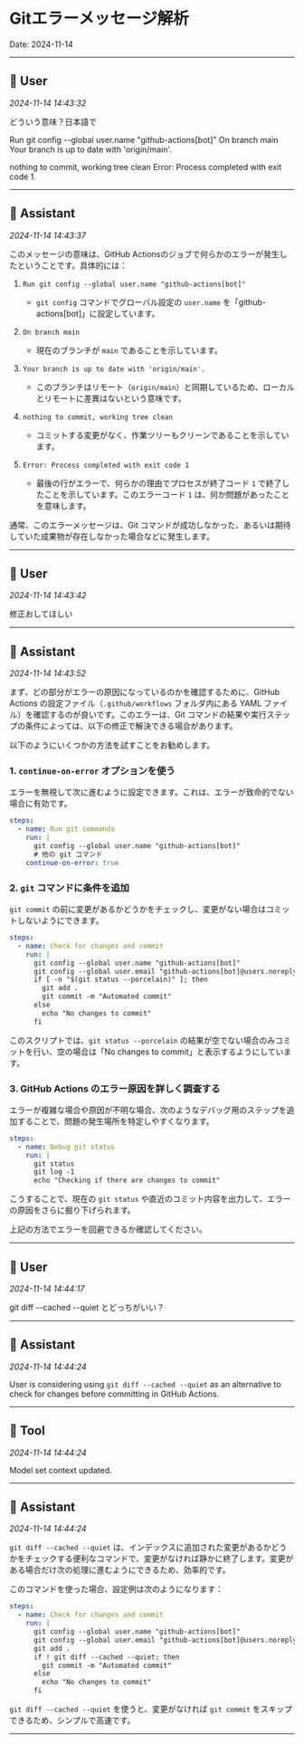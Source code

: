 # Gitエラーメッセージ解析

Date: 2024-11-14

---

## 👤 User
*2024-11-14 14:43:32*

どういう意味？日本語で

Run git config --global user.name "github-actions[bot]"
On branch main
Your branch is up to date with 'origin/main'.

nothing to commit, working tree clean
Error: Process completed with exit code 1.

---

## 🤖 Assistant
*2024-11-14 14:43:37*

このメッセージの意味は、GitHub Actionsのジョブで何らかのエラーが発生したということです。具体的には：

1. `Run git config --global user.name "github-actions[bot]"`  
   - `git config` コマンドでグローバル設定の `user.name` を「github-actions[bot]」に設定しています。

2. `On branch main`  
   - 現在のブランチが `main` であることを示しています。

3. `Your branch is up to date with 'origin/main'.`  
   - このブランチはリモート（`origin/main`）と同期しているため、ローカルとリモートに差異はないという意味です。

4. `nothing to commit, working tree clean`  
   - コミットする変更がなく、作業ツリーもクリーンであることを示しています。

5. `Error: Process completed with exit code 1`  
   - 最後の行がエラーで、何らかの理由でプロセスが終了コード `1` で終了したことを示しています。このエラーコード `1` は、何か問題があったことを意味します。

通常、このエラーメッセージは、Git コマンドが成功しなかった、あるいは期待していた成果物が存在しなかった場合などに発生します。

---

## 👤 User
*2024-11-14 14:43:42*

修正おしてほしい

---

## 🤖 Assistant
*2024-11-14 14:43:52*

まず、どの部分がエラーの原因になっているのかを確認するために、GitHub Actions の設定ファイル（`.github/workflows` フォルダ内にある YAML ファイル）を確認するのが良いです。このエラーは、Git コマンドの結果や実行ステップの条件によっては、以下の修正で解決できる場合があります。

以下のようにいくつかの方法を試すことをお勧めします。

### 1. `continue-on-error` オプションを使う

エラーを無視して次に進むように設定できます。これは、エラーが致命的でない場合に有効です。

```yaml
steps:
  - name: Run git commands
    run: |
      git config --global user.name "github-actions[bot]"
      # 他の git コマンド
    continue-on-error: true
```

### 2. `git` コマンドに条件を追加

`git commit` の前に変更があるかどうかをチェックし、変更がない場合はコミットしないようにできます。

```yaml
steps:
  - name: Check for changes and commit
    run: |
      git config --global user.name "github-actions[bot]"
      git config --global user.email "github-actions[bot]@users.noreply.github.com"
      if [ -n "$(git status --porcelain)" ]; then
        git add .
        git commit -m "Automated commit"
      else
        echo "No changes to commit"
      fi
```

このスクリプトでは、`git status --porcelain` の結果が空でない場合のみコミットを行い、空の場合は「No changes to commit」と表示するようにしています。

### 3. GitHub Actions のエラー原因を詳しく調査する

エラーが複雑な場合や原因が不明な場合、次のようなデバッグ用のステップを追加することで、問題の発生場所を特定しやすくなります。

```yaml
steps:
  - name: Debug git status
    run: |
      git status
      git log -1
      echo "Checking if there are changes to commit"
```

こうすることで、現在の `git status` や直近のコミット内容を出力して、エラーの原因をさらに掘り下げられます。

上記の方法でエラーを回避できるか確認してください。

---

## 👤 User
*2024-11-14 14:44:17*

git diff --cached --quiet とどっちがいい？

---

## 🤖 Assistant
*2024-11-14 14:44:24*

User is considering using `git diff --cached --quiet` as an alternative to check for changes before committing in GitHub Actions.

---

## 🔧 Tool
*2024-11-14 14:44:24*

Model set context updated.

---

## 🤖 Assistant
*2024-11-14 14:44:24*

`git diff --cached --quiet` は、インデックスに追加された変更があるかどうかをチェックする便利なコマンドで、変更がなければ静かに終了します。変更がある場合だけ次の処理に進むようにできるため、効率的です。

このコマンドを使った場合、設定例は次のようになります：

```yaml
steps:
  - name: Check for changes and commit
    run: |
      git config --global user.name "github-actions[bot]"
      git config --global user.email "github-actions[bot]@users.noreply.github.com"
      git add .
      if ! git diff --cached --quiet; then
        git commit -m "Automated commit"
      else
        echo "No changes to commit"
      fi
```

`git diff --cached --quiet` を使うと、変更がなければ `git commit` をスキップできるため、シンプルで高速です。

---
